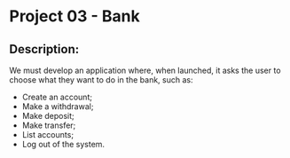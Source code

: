 # Project 03 - Bank

## Description:

We must develop an application where, when launched, it asks the user to choose what they want to do in the bank, such as:
  - Create an account;
  - Make a withdrawal;
  - Make deposit;
  - Make transfer;
  - List accounts;
  - Log out of the system.
